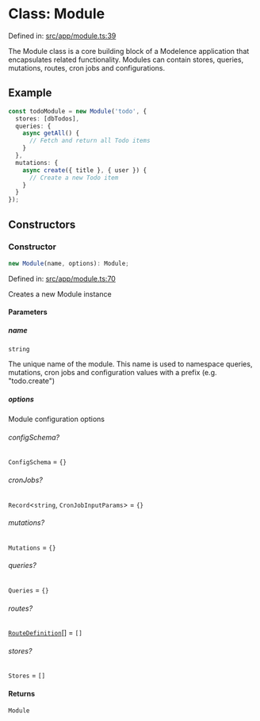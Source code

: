 # Class: Module

Defined in: [src/app/module.ts:39](https://github.com/modelence/modelence/blob/547809fbbcff63781846ff984ba0b041aed1344a/packages/modelence/src/app/module.ts#L39)

The Module class is a core building block of a Modelence application that encapsulates related functionality.
Modules can contain stores, queries, mutations, routes, cron jobs and configurations.

## Example

```ts
const todoModule = new Module('todo', {
  stores: [dbTodos],
  queries: {
    async getAll() {
      // Fetch and return all Todo items
    }
  },
  mutations: {
    async create({ title }, { user }) {
      // Create a new Todo item
    }
  }
});
```

## Constructors

### Constructor

```ts
new Module(name, options): Module;
```

Defined in: [src/app/module.ts:70](https://github.com/modelence/modelence/blob/547809fbbcff63781846ff984ba0b041aed1344a/packages/modelence/src/app/module.ts#L70)

Creates a new Module instance

#### Parameters

##### name

`string`

The unique name of the module.
This name is used to namespace queries, mutations,
cron jobs and configuration values with a prefix (e.g. "todo.create")

##### options

Module configuration options

###### configSchema?

`ConfigSchema` = `{}`

###### cronJobs?

`Record`\<`string`, `CronJobInputParams`\> = `{}`

###### mutations?

`Mutations` = `{}`

###### queries?

`Queries` = `{}`

###### routes?

[`RouteDefinition`](/docs/api-reference/modelence/server/type-aliases/RouteDefinition.md)[] = `[]`

###### stores?

`Stores` = `[]`

#### Returns

`Module`
